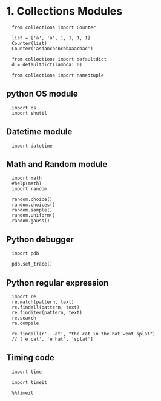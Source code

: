# 1. Collections Modules
```
  from collections import Counter
  
  list = ['a', 'a', 1, 1, 1, 1]
  Counter(list)
  Counter('asdancncncbbaaacbac')
```

```
  from collections import defaultdict
  d = defaultdict(lambda: 0)

  from collections import namedtuple
```
## python OS module
```
  import os
  import shutil
```

## Datetime module
```
  import datetime
```

## Math and Random module
```
  import math
  #help(math)
  import random

  random.choice()
  random.choices()
  random.sample()
  random.uniform()
  random.gauss()
```

## Python debugger
```
  import pdb

  pdb.set_trace()
```

## Python regular expression
```
  import re
  re.match(pattern, text)
  re.findall(pattern, text)
  re.finditer(pattern, text)
  re.search
  re.compile

  re.findall(r'...at', "the cat in the hat went splat")
  // ['e cat', 'e hat', 'splat']
```

## Timing code
```
  import time
  
  import timeit

  %%timeit
```